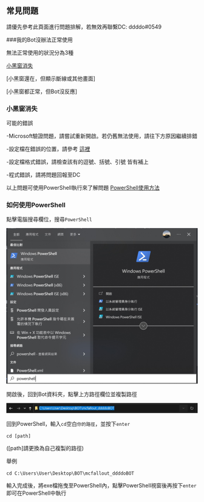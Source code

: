## 常見問題

請優先參考此頁面進行問題排解，若無效再聯繫DC: ddddo#0549

###我的Bot沒辦法正常使用

無法正常使用的狀況分為3種

[小黑窗消失](#小黑窗消失)

[小黑窗還在，但顯示斷線或其他畫面]

[小黑窗都正常，但Bot沒反應]

### 小黑窗消失

可能的錯誤

-Microsoft驗證問題，請嘗試重新開啟。若仍舊無法使用，請往下方原因繼續排錯

-設定檔在錯誤的位置，請參考 [這裡](Tutorial_Setting.md#step2)

-設定檔格式錯誤，請檢查該有的逗號、括號、引號 皆有補上

-程式錯誤，請將問題回報至DC

以上問題可使用PowerShell執行來了解問題 [PowerShell使用方法](#如何使用powershell)

### 如何使用PowerShell

點擊電腦搜尋欄位，搜尋`PowerShell`

![image](https://github.com/ddddo86/mcfallout_ddddoBOT_client/blob/main/docs/pic/powershell_open.jpg)

開啟後，回到Bot資料夾，點擊上方路徑欄位並複製路徑

![image](https://github.com/ddddo86/mcfallout_ddddoBOT_client/blob/main/docs/pic/path.jpg)

回到PowerShell，輸入`cd`空白`你的路徑`，並按下`enter`
```fix
cd [path]
```
(\[path]請更換為自己複製的路徑)

舉例
```fix
cd C:\Users\User\Desktop\BOT\mcfallout_ddddoBOT
```

輸入完成後，將exe檔拖曳至PowerShell內，點擊PowerShell視窗後再按下`enter`即可在PowerShell中執行
